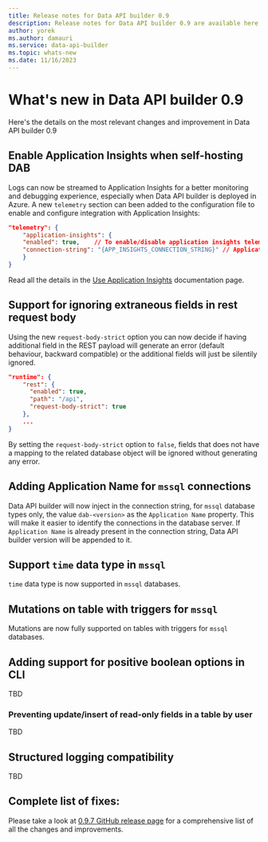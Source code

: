 ```yaml
---
title: Release notes for Data API builder 0.9
description: Release notes for Data API builder 0.9 are available here.
author: yorek
ms.author: damauri
ms.service: data-api-builder 
ms.topic: whats-new 
ms.date: 11/16/2023
---
```


# What's new in Data API builder 0.9

Here's the details on the most relevant changes and improvement in Data API builder 0.9

## Enable Application Insights when self-hosting DAB

Logs can now be streamed to Application Insights for a better monitoring and debugging experience, especially when Data API builder is deployed in Azure. A new `telemetry` section can been added to the configuration file to enable and configure integration with Application Insights:

```json
"telemetry": {
    "application-insights": {
    "enabled": true,    // To enable/disable application insights telemetry
    "connection-string": "{APP_INSIGHTS_CONNECTION_STRING}" // Application Insights connection string to send telemetry
    }
}
```

Read all the details in the [Use Application Insights](./use-application-insights.md) documentation page.


## Support for ignoring extraneous fields in rest request body

Using the new `request-body-strict` option you can now decide if having additional field in the REST payload will generate an error (default behaviour, backward compatible) or the additional fields will just be silentily ignored. 

```json
"runtime": {
    "rest": {
      "enabled": true,
      "path": "/api",
      "request-body-strict": true
    },
    ...
}
```

By setting the `request-body-strict` option to `false`, fields that does not have a mapping to the related database object will be ignored without generating any error.

## Adding Application Name for `mssql` connections 

Data API builder will now inject in the connection string, for `mssql` database types only, the value `dab-<version>` as the `Application Name` property. This will make it easier to identify the connections in the database server. If `Application Name` is already present in the connection string, Data API builder version will be appended to it.

## Support `time` data type in `mssql`

`time` data type is now supported in `mssql` databases.

## Mutations on table with triggers for `mssql`

Mutations are now fully supported on tables with triggers for `mssql` databases.

## Adding support for positive boolean options in CLI 

TBD

### Preventing update/insert of read-only fields in a table by user 

TBD

## Structured logging compatibility 

TBD

## Complete list of fixes:

Please take a look at [0.9.7 GitHub release page](https://github.com/Azure/data-api-builder/releases/tag/v0.9.7) for a comprehensive list of all the changes and improvements.

